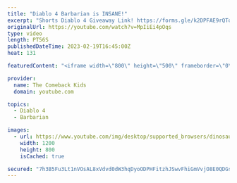```yaml
---
title: "Diablo 4 Barbarian is INSANE!"
excerpt: "Shorts Diablo 4 Giveaway Link! https://forms.gle/k2DPFAE9rQTo1Yzt7."
originalUrl: https://youtube.com/watch?v=MpIiEi4pOqs
type: video
length: PT56S
publishedDateTime: 2023-02-19T16:45:00Z
heat: 131

featuredContent: "<iframe width=\"800\" height=\"500\" frameborder=\"0\" src=\"https://www.youtube.com/embed/MpIiEi4pOqs\" allow=\"accelerometer; autoplay; encrypted-media; gyroscope; picture-in-picture\" allowfullscreen></iframe>"

provider:
  name: The Comeback Kids
  domain: youtube.com

topics:
  - Diablo 4
  - Barbarian

images:
  - url: https://www.youtube.com/img/desktop/supported_browsers/dinosaur.png
    width: 1200
    height: 800
    isCached: true

secured: "7h3B5Fu3Lt1nVOsAL8xVdvd0dW3hqDyoODPHFitzhJSwvFhiGmVvjO8E0QDGsrLaIXcNzFj/2gaA27CJv46kg7hhLgDmfE+kSo3CiLt8rDdSUJAD3JRA7iFb8Mi88K5LOoq1HvhzLvyQrB7ansWGqtfjU4UjzZ8Hjt414NtV3ZC9IMWgyJayPclcee6T/Ds39dO/nzOWIQ7EyTONKdjG8G1GD83XBaM3ELpddvh0I6rmtPpmmSbZUU2PUHe01fq6BbXiT1dLSeyVT/q0IHp85gWIqkkpHPWgAxoFGNO7J6l4FBdDbZ6+MrG5/ZNXrdDUGHq3QuKFcWyhdXLR6e1ePwPN3Mc8nv+kVyypoxvy5BxN+6yhsYyJxeGA+BrMb79tlbH0T1bc5WO34izx6351Augo0VuVPa1bIMw32egXGwc=;urRwQfFKAn2Z7Zku+ZKZSA=="
---
```



